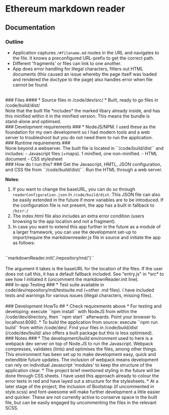 # Ethereum markdown reader

## Documentation

### Outline ###
* Application captures ``/#filename.md`` routes in the URL and navigates to the file. It knows a preconfigured URL-prefix to get the correct path.
* Different 'fragments' or files can link to one another.
* App does error handling for illegal characters, filters out HTML documents (this caused an issue whereby the page itself was loaded and rendered the doctype to the page) also handles error when file cannot be found.

<br />
### Files ####
* Source files in /code/dev/src/
* Built, ready to go files in /code/build/dist/

<br />
Note that the built file *includes* the marked libary already inside, and has this minified within it in the minified version. This means the bundle is stand-alone and optimsed.

<br />
### Development requirements ###
* NodeJS/NPM. I used these as the foundation for my own development so I had modern tools and a web server to troubleshoot but you do not need them to run the application.

<br />
### Runtime requirements ###
<br />
None beyond a webserver. The built file is located in ``/code/build/dist`` and includes:
- Javascript files (+maps). 1 minified, one non-minified.
- HTML document
- CSS stylesheet

<br />
### How do I run this? ###
Get the Javascript, HMTL, JSON configuration, and CSS file from ``/code/build/dist/``. Run the HTML through a web server.
<br />

**Notes**:
<br />
1. If you want to change the baseURL, you can do so through ``readerConfiguration.json`` in ``/code/build/dist``. This JSON file can also be easily extended in the future if more variables are to be introduced. If the configuration file is not present, the app has a built in fallback to ``/bzzr:/``
2. The index.html file also includes an extra error condition (users browsing to the app location and not a fragment).
3. In case you want to extend this app further in the future as a module of a larger framework, you can use the development set-up to import/require the markdownreader.js file in source and initiate the app as follows:
<br />
``markdownReader.init('./repository/md/')``
<br />
<br />
The argument it takes is the baseURL for the location of the files. If the user does not call this, it has a default fallback included. See "entry.js" in *src* to see how I initiated it (uncomment the markdownReader.init line).

<br />
### In-app Testing ###
* Test suite available in code/dev/repository/md/testsuite.md (+other .md files). I have included tests and warnings for various issues (illegal characters, missing files).

<br />

<br />
### Development HowTo ##
* Check requirements above
* For testing and developing: execute ``npm install`` with NodeJS from within the /code/dev/directory, then ``npm start`` afterwards. Point your browser to localhost:8080.
* To build the application from source: execute ``npm run build`` from within /code/dev/. Find your files in /code/build/dist (/code/dev/build/ also offers a built package but this is less optimised).

<br />
### Notes ###
* The development/build environment used to here is a webpack dev server on top of Node.JS to run the Javascript. Webpack compresses, validates (lints) and optimises the files, among other things. This environment has been set up to make development easy, quick and extendible future updates. The inclusion of webpack means development can rely on individual Javascript 'modules' to keep the structure of the application clear.
* The project brief mentioned styling in the future will be done through CSS sheets. I have used this approach already to colour the error texts in red and have layed out a structure for the stylesheets.
* At a later stage of the project, the inclusion of Bootstrap (if uncommented in style.scss) and font-awesome will make further development a little easier and quicker. These are not currently active to conserve space in the built file, but can be easily engaged by uncommenting the files in the relevant SCSS.
